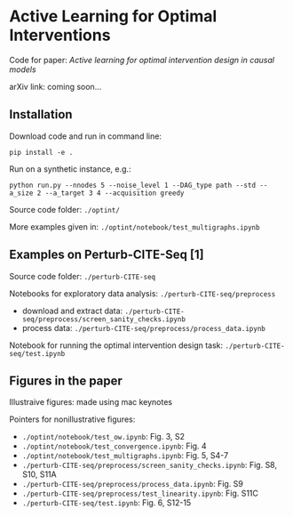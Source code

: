 # Active Learning for Optimal Interventions

Code for paper: _Active learning for optimal intervention design in causal models_

arXiv link: coming soon...

## Installation
Download code and run in command line:
```
pip install -e .
```

Run on a synthetic instance, e.g.:
```
python run.py --nnodes 5 --noise_level 1 --DAG_type path --std --a_size 2 --a_target 3 4 --acquisition greedy
```

Source code folder: `./optint/`

More examples given in: `./optint/notebook/test_multigraphs.ipynb`


## Examples on Perturb-CITE-Seq [1]

Source code folder: `./perturb-CITE-seq`

Notebooks for exploratory data analysis: `./perturb-CITE-seq/preprocess`

- download and extract data: `./perturb-CITE-seq/preprocess/screen_sanity_checks.ipynb`
- process data: `./perturb-CITE-seq/preprocess/process_data.ipynb`

Notebook for running the optimal intervention design task: `./perturb-CITE-seq/test.ipynb`

## Figures in the paper

Illustraive figures: made using mac keynotes

Pointers for nonillustrative figures:

- `./optint/notebook/test_ow.ipynb`: Fig. 3, S2
- `./optint/notebook/test_convergence.ipynb`: Fig. 4
- `./optint/notebook/test_multigraphs.ipynb`: Fig. 5, S4-7
- `./perturb-CITE-seq/preprocess/screen_sanity_checks.ipynb`: Fig. S8, S10, S11A
- `./perturb-CITE-seq/preprocess/process_data.ipynb`: Fig. S9
- `./perturb-CITE-seq/preprocess/test_linearity.ipynb`: Fig. S11C
- `./perturb-CITE-seq/test.ipynb`: Fig. 6, S12-15
